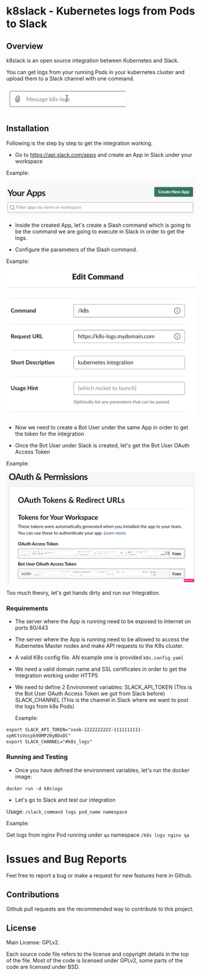 # k8slack - Kubernetes logs from Pods to Slack

## Overview

k8slack is an open source integration between Kubernetes and Slack.

You can get logs from your running Pods in your kubernetes cluster and upload them to a Slack channel with one command.

![Command](https://github.com/albertollamaso/k8slack/blob/master/images/command.gif)

## Installation

Following is the step by step to get the integration working.

- Go to https://api.slack.com/apps and create an App in Slack under your workspace

Example:

![Create Slack App](https://github.com/albertollamaso/k8slack/blob/master/images/create_app.png)

- Inside the created App, let's create a Slash command which is going to be the command we are going to execute in Slack in order to get the logs.

- Configure the parameters of the Slash command.

Example:

![Slash parameters](https://github.com/albertollamaso/k8slack/blob/master/images/slash_command.png)

- Now we need to create a Bot User under the same App in order to get the token for the integration

- Once the Bot User under Slack is created, let's get the Bot User OAuth Access Token

Example:

![oauth](https://github.com/albertollamaso/k8slack/blob/master/images/oauth.png)


Too much theory, let's get hands dirty and run our Integration. 

### Requirements

- The server where the App is running  need to be exposed to Internet on ports 80/443
- The server where the App is running need to be allowed to access the Kubernetes Master nodes and make API requests to the K8s cluster.
- A valid K8s config file. AN example one is provided `k8s.config.yaml`
- We need a valid domain name and SSL certificates in order to get the Integration working under HTTPS
- We need to define 2 Environment variables:
  SLACK_API_TOKEN (This is the Bot User OAuth Access Token we got from Slack before)
  SLACK_CHANNEL (This is the channel in Slack where we want to post the logs from k8s Pods)

  Example:
```
export SLACK_API_TOKEN="xoxb-2222222222-1111111111-xpHCtsVospk9OMP20yBDxDC"
export SLACK_CHANNEL="#k8s_logs"
```

### Running and Testing

- Once you have defined the environment variables, let's run the docker image:

`docker run -d k8slogs`

- Let's go to Slack and test our integration

Usage: `/slack_command logs pod_name namespace`

Example:

Get logs from nginx Pod running under `qa` namespace
`/k8s logs nginx qa`

# Issues and Bug Reports

Feel free to report a bug or make a request for new features here in Github.

## Contributions

Github pull requests are the recommended way to contribute to this project.

## License

Main License: GPLv2.

Each source code file refers to the license and copyright details in the top of the file. Most of the code is licensed under GPLv2, some parts of the code are licensed under BSD.
